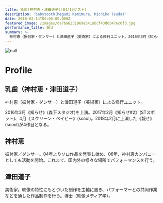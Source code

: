 ```yaml
---
title: 乳歯(神村恵・津田道子)(04/15ゲスト)
description: 'babytooth(Megumi Kamimura, Michiko Tsuda)'
date: 2018-02-14T00:00:00.000Z
featured_image: /images/da7ba6251969a341abcf43d0b47ec0f3.jpg
performance_title: 報せ
summary: >-
  神村恵（振付家・ダンサー）と津田道子（美術家）による修行ユニット。2016年3月《知らせ》(森下スタジオ)を上演。2017年2月《知らせ#2》(STスポット)、4月《スクリーン・ベイビー》(scool)。2018年2月に上演した《報せ》(scool)が4作目となる。
---
```

![null](/images/da7ba6251969a341abcf43d0b47ec0f3.jpg)

# Profile

## 乳歯（神村恵・津田道子）

神村恵（振付家・ダンサー）と津田道子（美術家）による修行ユニット。

2016年3月《知らせ》(森下スタジオ)を上演。2017年2月《知らせ#2》(STスポット)、4月《スクリーン・ベイビー》(scool)。2018年2月に上演した《報せ》(scool)が4作目となる。

## 神村恵

振付家／ダンサー。04年よりソロ作品を発表し始め、06年、神村恵カンパニーとしても活動を開始。これまで、国内外の様々な場所でパフォーマンスを行う。

## 津田道子

美術家。映像の特性にもとづいた制作を主軸に置き、パフォーマーとの共同作業などを通した作品制作を行う。博士（映像メディア学）。
